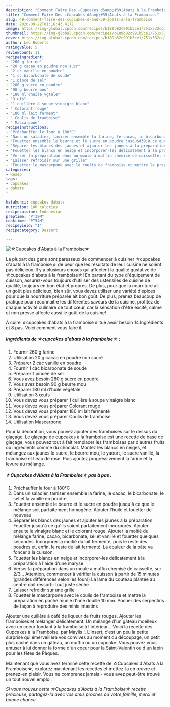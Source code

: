 ```yaml
---
description: "Comment Faire Des ☆Cupcakes d&amp;#39;Abats à la Framboise☆"
title: "Comment Faire Des ☆Cupcakes d&amp;#39;Abats à la Framboise☆"
slug: 49-comment-faire-des-cupcakes-d-and-39-abats-a-la-framboise
date: 2020-09-22T01:16:43.417Z
image: https://img-global.cpcdn.com/recipes/b189b82c991b5ce1/751x532cq70/☆cupcakes-dabats-a-la-framboise☆-photo-principale-de-la-recette.jpg
thumbnail: https://img-global.cpcdn.com/recipes/b189b82c991b5ce1/751x532cq70/☆cupcakes-dabats-a-la-framboise☆-photo-principale-de-la-recette.jpg
cover: https://img-global.cpcdn.com/recipes/b189b82c991b5ce1/751x532cq70/☆cupcakes-dabats-a-la-framboise☆-photo-principale-de-la-recette.jpg
author: Leo Roberts
ratingvalue: 5
reviewcount: 11
recipeingredient:
- "260 g farine"
- "20 g cacao en poudre non sucr"
- "2 cc vanille en poudre"
- "1 cc bicarbonate de soude"
- "1 pince de sel"
- "280 g sucre en poudre"
- "90 g beurre mou"
- "180 ml dhuile vgtale"
- "3 ufs"
- "1 cuillère à soupe vinaigre blanc"
- " Colorant rouge"
- "180 ml lait ferment"
- " Coulis de framboise"
- " Mascarpone"
recipeinstructions:
- "Préchauffer le four à 180°C"
- "Dans un saladier, tamiser ensemble la farine, le cacao, le bicarbonate, le sel et la vanille en poudre"
- "Fouetter ensemble le beurre et le sucre en poudre jusqu&#39;à ce que le mélange soit parfaitement homogène. Ajouter l&#39;huile et fouetter de nouveau"
- "Séparer les blancs des jaunes et ajouter les jaunes à la préparation. Fouetter jusqu&#39;à ce qu&#39;ils soient parfaitement incorporés. Ajouter ensuite le vinaigre blanc et le colorant rouge. Ajouter la moitié du mélange farine, cacao, bicarbonate, sel et vanille et fouetter quelques secondes. Incorporer la moitié du lait fermenté, puis le reste des poudres et, enfin, le reste de lait fermenté. La couleur de la pâte va foncer à la cuisson."
- "Fouetter les blancs en neige et incorporer-les délicatement à la préparation à l&#39;aide d&#39;une maryse"
- "Verser la préparation dans un moule à muffin chemisé de caissette, sur 2/3... Attention, commencer à vérifier la cuisson à partir de 15 minutes (grandes différences selon les fours) La lame du couteau plantée au centre doit ressortir tout juste sèche"
- "Laisser refroidir sur une grille"
- "Fouetter le mascarpone avec le coulis de framboise et mettre la preparation en poche munie d&#39;une douille 10 mm. Pocher des serpentins de façon à reproduire des minis intestins"
categories:
- Resep
tags:
- cupcakes
- dabats
- 

katakunci: cupcakes dabats  
nutrition: 100 calories
recipecuisine: Indonesian
preptime: "PT39M"
cooktime: "PT54M"
recipeyield: "1"
recipecategory: Dessert

---
```



![☆Cupcakes d&#39;Abats à la Framboise☆](https://img-global.cpcdn.com/recipes/b189b82c991b5ce1/751x532cq70/☆cupcakes-dabats-a-la-framboise☆-photo-principale-de-la-recette.jpg)

La plupart des gens sont paresseux de commencer à cuisiner ☆cupcakes d&#39;abats à la framboise☆ de peur que les résultats de leur cuisine ne soient pas délicieux. Il y a plusieurs choses qui affectent la qualité gustative de ☆cupcakes d&#39;abats à la framboise☆! En partant du type d'équipement de cuisson, assurez-vous toujours d'utiliser des ustensiles de cuisine de qualité, toujours en bon état et propres. De plus, pour que la nourriture ait un goût plus délicieux, bien sûr, vous devez utiliser une variété d'épices pour que la nourriture préparée ait bon goût. De plus, prenez beaucoup de pratique pour reconnaître les différentes saveurs de la cuisine, profitez de chaque activité culinaire de tout cœur, car la sensation d'être excité, calme et non pressé affecte aussi le goût de la cuisine!

<!--inarticleads1-->

À cuire ☆cupcakes d&#39;abats à la framboise☆ tue avoir besoin 14 Ingrédients et 8 pas. Voici comment vous faire il.

##### Ingrédients de ☆cupcakes d&#39;abats à la framboise☆ :

1. Fournir 260 g farine
1. Utilisation 20 g cacao en poudre non sucré
1. Préparer 2 càc vanille en poudre
1. Fournir 1 càc bicarbonate de soude
1. Préparer 1 pincée de sel
1. Vous avez besoin 280 g sucre en poudre
1. Vous avez besoin 90 g beurre mou
1. Préparer 180 ml d&#39;huile végétale
1. Utilisation 3 œufs
1. Vous devez vous préparer 1 cuillère à soupe vinaigre blanc
1. Vous devez vous préparer  Colorant rouge
1. Vous devez vous préparer 180 ml lait fermenté
1. Vous devez vous préparer  Coulis de framboise
1. Utilisation  Mascarpone


Pour la décoration, vous pouvez ajouter des framboises sur le dessus du glaçage. Le glaçage de cupcakes à la framboise est une recette de base de glaçage, vous pouvez tout à fait remplacer les framboises par d&#39;autres fruits ou ingrédients comme du chocolat. Montez les blancs en neiges, et mélangez aux jaunes le sucre, le beurre mou, le yaourt, le sucre vanillé, la framboise et l&#39;eau de rose. Puis ajoutez progressivement la farine et la levure au mélange. 

<!--inarticleads2-->

##### ☆Cupcakes d&#39;Abats à la Framboise☆ pas à pas :

1. Préchauffer le four à 180°C
1. Dans un saladier, tamiser ensemble la farine, le cacao, le bicarbonate, le sel et la vanille en poudre
1. Fouetter ensemble le beurre et le sucre en poudre jusqu&#39;à ce que le mélange soit parfaitement homogène. Ajouter l&#39;huile et fouetter de nouveau
1. Séparer les blancs des jaunes et ajouter les jaunes à la préparation. Fouetter jusqu&#39;à ce qu&#39;ils soient parfaitement incorporés. Ajouter ensuite le vinaigre blanc et le colorant rouge. Ajouter la moitié du mélange farine, cacao, bicarbonate, sel et vanille et fouetter quelques secondes. Incorporer la moitié du lait fermenté, puis le reste des poudres et, enfin, le reste de lait fermenté. La couleur de la pâte va foncer à la cuisson.
1. Fouetter les blancs en neige et incorporer-les délicatement à la préparation à l&#39;aide d&#39;une maryse
1. Verser la préparation dans un moule à muffin chemisé de caissette, sur 2/3... Attention, commencer à vérifier la cuisson à partir de 15 minutes (grandes différences selon les fours) La lame du couteau plantée au centre doit ressortir tout juste sèche
1. Laisser refroidir sur une grille
1. Fouetter le mascarpone avec le coulis de framboise et mettre la preparation en poche munie d&#39;une douille 10 mm. Pocher des serpentins de façon à reproduire des minis intestins


Ajouter une cuillère à café de liqueur de fruits rouges. Ajouter les framboises et mélanger délicatement. Un mélange d&#39;un gâteau moelleux avec un coeur fondant à la framboise à l&#39;intérieur… Voici la recette des Cupcakes à la Framboise, par Maylis !. L&#39;insert, c&#39;est un peu la petite surprise qui émerveillera vos convives au moment du découpage, un petit plus caché dans un gâteau, un muffin ou un cupcake. Vous pouvez vous amuser à lui donner la forme d&#39;un coeur pour la Saint-Valentin ou d&#39;un lapin pour les fêtes de Pâques. 

<!--inarticleads1-->

<p>
Maintenant que vous avez terminé cette recette de ☆Cupcakes d&#39;Abats à la Framboise☆, explorez maintenant les recettes et mettez-la en œuvre et prenez-en plaisir. Vous ne comprenez jamais - vous avez peut-être trouvé un tout nouvel emploi.
</p>

<p>
<i>Si vous trouvez cette ☆Cupcakes d&#39;Abats à la Framboise☆ recette précieuse, partagez-la avec vos amis proches ou votre famille, merci et bonne chance.</i>
</p>

